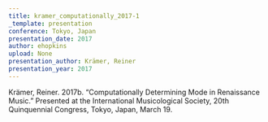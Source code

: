 ```yaml
---
title: kramer_computationally_2017-1
_template: presentation
conference: Tokyo, Japan
presentation_date: 2017
author: ehopkins
upload: None
presentation_author: Krämer, Reiner
presentation_year: 2017
---
```

Krämer, Reiner. 2017b. “Computationally Determining Mode in Renaissance Music.” Presented at the International Musicological Society, 20th Quinquennial Congress, Tokyo, Japan, March 19.